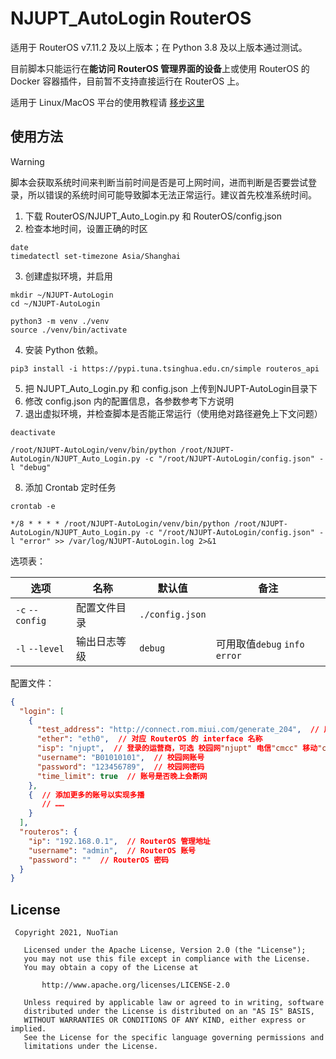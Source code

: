 # NJUPT_AutoLogin RouterOS

适用于 RouterOS v7.11.2 及以上版本；在 Python 3.8 及以上版本通过测试。

目前脚本只能运行在**能访问 RouterOS 管理界面的设备**上或使用 RouterOS 的 Docker 容器插件，目前暂不支持直接运行在 RouterOS 上。

适用于 Linux/MacOS 平台的使用教程请 [移步这里](./README.md)

## 使用方法

> [!WARNING]
> 脚本会获取系统时间来判断当前时间是否是可上网时间，进而判断是否要尝试登录，所以错误的系统时间可能导致脚本无法正常运行。建议首先校准系统时间。

1. 下载 RouterOS/NJUPT_Auto_Login.py 和 RouterOS/config.json
2. 检查本地时间，设置正确的时区
```Shell
date
timedatectl set-timezone Asia/Shanghai
```
3. 创建虚拟环境，并启用
```Shell
mkdir ~/NJUPT-AutoLogin
cd ~/NJUPT-AutoLogin

python3 -m venv ./venv
source ./venv/bin/activate
```
4. 安装 Python 依赖。
```Shell
pip3 install -i https://pypi.tuna.tsinghua.edu.cn/simple routeros_api
```
5. 把 NJUPT_Auto_Login.py 和 config.json 上传到NJUPT-AutoLogin目录下
6. 修改 config.json 内的配置信息，各参数参考下方说明
7. 退出虚拟环境，并检查脚本是否能正常运行（使用绝对路径避免上下文问题）
```Shell
deactivate

/root/NJUPT-AutoLogin/venv/bin/python /root/NJUPT-AutoLogin/NJUPT_Auto_Login.py -c "/root/NJUPT-AutoLogin/config.json" -l "debug"
```
8. 添加 Crontab 定时任务
```Shell
crontab -e
```
```crontab
*/8 * * * * /root/NJUPT-AutoLogin/venv/bin/python /root/NJUPT-AutoLogin/NJUPT_Auto_Login.py -c "/root/NJUPT-AutoLogin/config.json" -l "error" >> /var/log/NJUPT-AutoLogin.log 2>&1
```

选项表：

| 选项             | 名称       | 默认值          | 备注                           |
| --------------- | ---------- | -------------- | ----------------------------- |
| `-c` `--config` | 配置文件目录 | `./config.json`|                               |
| `-l` `--level`  | 输出日志等级 | `debug`        | 可用取值`debug` `info` `error` |

配置文件：

```JSON
{
  "login": [
    {
      "test_address": "http://connect.rom.miui.com/generate_204",  // 用于检测连通性的地址，建议使用HTTP
      "ether": "eth0",  // 对应 RouterOS 的 interface 名称
      "isp": "njupt",  // 登录的运营商，可选 校园网"njupt" 电信"cmcc" 移动"ctcc"
      "username": "B01010101",  // 校园网账号
      "password": "123456789",  // 校园网密码
      "time_limit": true  // 账号是否晚上会断网
    },
    {  // 添加更多的账号以实现多播
       // ……
    }
  ],
  "routeros": {
    "ip": "192.168.0.1",  // RouterOS 管理地址
    "username": "admin",  // RouterOS 账号
    "password": ""  // RouterOS 密码
  }
}
```

## License

```license
 Copyright 2021, NuoTian

   Licensed under the Apache License, Version 2.0 (the "License");
   you may not use this file except in compliance with the License.
   You may obtain a copy of the License at

       http://www.apache.org/licenses/LICENSE-2.0

   Unless required by applicable law or agreed to in writing, software
   distributed under the License is distributed on an "AS IS" BASIS,
   WITHOUT WARRANTIES OR CONDITIONS OF ANY KIND, either express or implied.
   See the License for the specific language governing permissions and
   limitations under the License.
```
